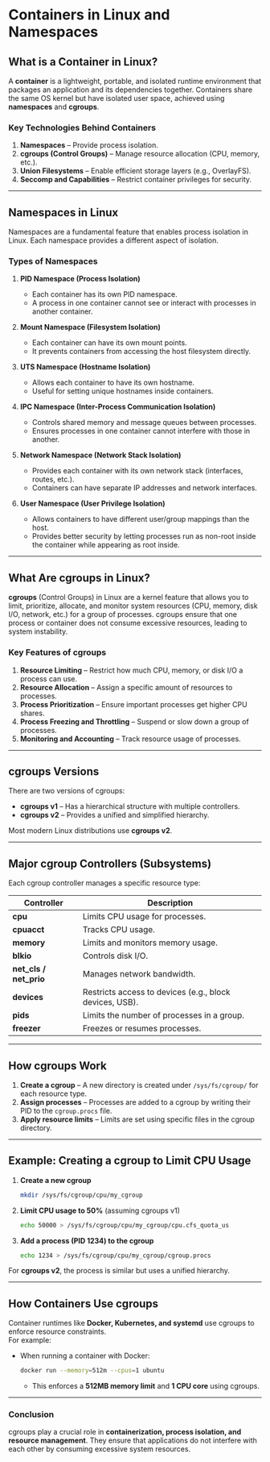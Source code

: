 # Containers in Linux and Namespaces

## **What is a Container in Linux?**  
A **container** is a lightweight, portable, and isolated runtime environment that packages an application and its dependencies together. Containers share the same OS kernel but have isolated user space, achieved using **namespaces** and **cgroups**.

### **Key Technologies Behind Containers**
1. **Namespaces** – Provide process isolation.
2. **cgroups (Control Groups)** – Manage resource allocation (CPU, memory, etc.).
3. **Union Filesystems** – Enable efficient storage layers (e.g., OverlayFS).
4. **Seccomp and Capabilities** – Restrict container privileges for security.

---

## **Namespaces in Linux**
Namespaces are a fundamental feature that enables process isolation in Linux. Each namespace provides a different aspect of isolation. 

### **Types of Namespaces**
1. **PID Namespace (Process Isolation)**  
   - Each container has its own PID namespace.
   - A process in one container cannot see or interact with processes in another container.

2. **Mount Namespace (Filesystem Isolation)**  
   - Each container can have its own mount points.
   - It prevents containers from accessing the host filesystem directly.

3. **UTS Namespace (Hostname Isolation)**  
   - Allows each container to have its own hostname.
   - Useful for setting unique hostnames inside containers.

4. **IPC Namespace (Inter-Process Communication Isolation)**  
   - Controls shared memory and message queues between processes.
   - Ensures processes in one container cannot interfere with those in another.

5. **Network Namespace (Network Stack Isolation)**  
   - Provides each container with its own network stack (interfaces, routes, etc.).
   - Containers can have separate IP addresses and network interfaces.

6. **User Namespace (User Privilege Isolation)**  
   - Allows containers to have different user/group mappings than the host.
   - Provides better security by letting processes run as non-root inside the container while appearing as root inside.

---

## **What Are cgroups in Linux?**  
**cgroups** (Control Groups) in Linux are a kernel feature that allows you to limit, prioritize, allocate, and monitor system resources (CPU, memory, disk I/O, network, etc.) for a group of processes. cgroups ensure that one process or container does not consume excessive resources, leading to system instability.

### **Key Features of cgroups**
1. **Resource Limiting** – Restrict how much CPU, memory, or disk I/O a process can use.
2. **Resource Allocation** – Assign a specific amount of resources to processes.
3. **Process Prioritization** – Ensure important processes get higher CPU shares.
4. **Process Freezing and Throttling** – Suspend or slow down a group of processes.
5. **Monitoring and Accounting** – Track resource usage of processes.

---

## **cgroups Versions**
There are two versions of cgroups:
- **cgroups v1** – Has a hierarchical structure with multiple controllers.
- **cgroups v2** – Provides a unified and simplified hierarchy.

Most modern Linux distributions use **cgroups v2**.

---

## **Major cgroup Controllers (Subsystems)**
Each cgroup controller manages a specific resource type:

| **Controller** | **Description** |
|--------------|----------------|
| **cpu** | Limits CPU usage for processes. |
| **cpuacct** | Tracks CPU usage. |
| **memory** | Limits and monitors memory usage. |
| **blkio** | Controls disk I/O. |
| **net_cls / net_prio** | Manages network bandwidth. |
| **devices** | Restricts access to devices (e.g., block devices, USB). |
| **pids** | Limits the number of processes in a group. |
| **freezer** | Freezes or resumes processes. |

---

## **How cgroups Work**
1. **Create a cgroup** – A new directory is created under `/sys/fs/cgroup/` for each resource type.
2. **Assign processes** – Processes are added to a cgroup by writing their PID to the `cgroup.procs` file.
3. **Apply resource limits** – Limits are set using specific files in the cgroup directory.

---

## **Example: Creating a cgroup to Limit CPU Usage**
1. **Create a new cgroup**
   ```bash
   mkdir /sys/fs/cgroup/cpu/my_cgroup
   ```
2. **Limit CPU usage to 50%** (assuming cgroups v1)
   ```bash
   echo 50000 > /sys/fs/cgroup/cpu/my_cgroup/cpu.cfs_quota_us
   ```
3. **Add a process (PID 1234) to the cgroup**
   ```bash
   echo 1234 > /sys/fs/cgroup/cpu/my_cgroup/cgroup.procs
   ```

For **cgroups v2**, the process is similar but uses a unified hierarchy.

---

## **How Containers Use cgroups**
Container runtimes like **Docker, Kubernetes, and systemd** use cgroups to enforce resource constraints.  
For example:
- When running a container with Docker:
  ```bash
  docker run --memory=512m --cpus=1 ubuntu
  ```
  - This enforces a **512MB memory limit** and **1 CPU core** using cgroups.

---

### **Conclusion**
cgroups play a crucial role in **containerization, process isolation, and resource management**. They ensure that applications do not interfere with each other by consuming excessive system resources.
